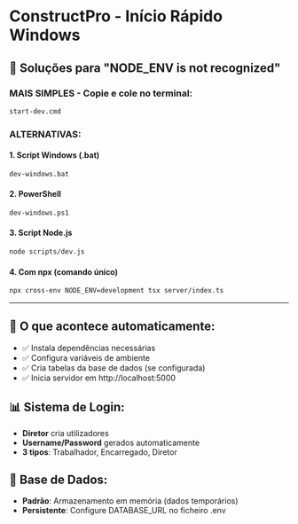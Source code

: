 # ConstructPro - Início Rápido Windows

## 🚀 Soluções para "NODE_ENV is not recognized"

### MAIS SIMPLES - Copie e cole no terminal:
```bash
start-dev.cmd
```

### ALTERNATIVAS:

#### 1. Script Windows (.bat)
```bash
dev-windows.bat
```

#### 2. PowerShell 
```bash
dev-windows.ps1
```

#### 3. Script Node.js
```bash
node scripts/dev.js
```

#### 4. Com npx (comando único)
```bash
npx cross-env NODE_ENV=development tsx server/index.ts
```

---

## 🎯 O que acontece automaticamente:
- ✅ Instala dependências necessárias
- ✅ Configura variáveis de ambiente
- ✅ Cria tabelas da base de dados (se configurada)
- ✅ Inicia servidor em http://localhost:5000

## 📊 Sistema de Login:
- **Diretor** cria utilizadores
- **Username/Password** gerados automaticamente
- **3 tipos**: Trabalhador, Encarregado, Diretor

## 💾 Base de Dados:
- **Padrão**: Armazenamento em memória (dados temporários)
- **Persistente**: Configure DATABASE_URL no ficheiro .env